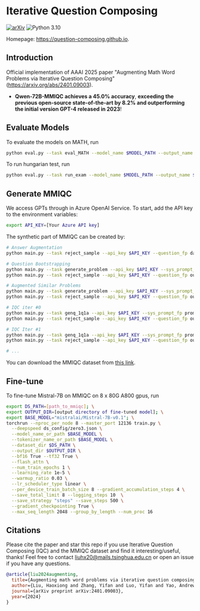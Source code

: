 # Iterative Question Composing

[![arXiv](https://img.shields.io/badge/arXiv-Paper-<COLOR>.svg)](https://arxiv.org/abs/2401.09003)
![Python 3.10](https://img.shields.io/badge/python-3.10-green.svg)

Homepage: https://question-composing.github.io.

## Introduction

Official implementation of AAAI 2025 paper "Augmenting Math Word Problems via Iterative Question Composing" (https://arxiv.org/abs/2401.09003). 

- **Qwen-72B-MMIQC achieves a 45.0% accuracy**, **exceeding the previous open-source state-of-the-art by 8.2% and outperforming the initial version GPT-4 released in 2023**! 

## Evaluate Models

To evaluate the models on MATH, run
```bash
python eval.py --task eval_MATH --model_name $MODEL_PATH --output_name $OUTPUT_NAME --test_file $MATH_TEST_FILE_PATH
```

To run hungarian test, run
```bash
python eval.py --task run_exam --model_name $MODEL_PATH --output_name $OUTPUT_NAME
```

## Generate MMIQC

We access GPTs through in Azure OpenAI Service. To start, add the API key to the environment variables:
```bash
export API_KEY=[Your Azure API key]
``` 

The synthetic part of MMIQC can be created by:

```bash
# Answer Augmentation
python main.py --task reject_sample --api_key $API_KEY --question_fp datasets/MATH-train-wo_asy.jsonl --output_name AnsAug

# Question Bootstrapping
python main.py --task generate_problem --api_key $API_KEY --sys_prompt_fp prompts/qb.md --output_name QB_question --num_example 1 --num_generate 5 && \
python main.py --task reject_sample --api_key $API_KEY --question_fp output/QB_question.jsonl --output_name QB_rej_sample

# Augmented Similar Problems
python main.py --task generate_problem --api_key $API_KEY --sys_prompt_fp prompts/similar.md --output_name similar_question --num_example 1 --num_generate 3 --add_sol True && \
python main.py --task reject_sample --api_key $API_KEY --question_fp output/similar_question.jsonl --output_name similar_rej_sample

# IQC iter #0
python main.py --task genq_1q1a --api_key $API_KEY --sys_prompt_fp prompts/compose_init.md --output_name iqc_iter0 && \
python main.py --task reject_sample --api_key $API_KEY --question_fp output/iqc_iter0.jsonl --output_name iqc_iter0_rej_sample

# IQC Iter #1
python main.py --task genq_1q1a --api_key $API_KEY --sys_prompt_fp prompts/compose_iter.md --output_name iqc_iter1 --example_fp output/iqc_iter0.jsonl && \
python main.py --task reject_sample --api_key $API_KEY --question_fp output/iqc_iter1.jsonl --output_name iqc_iter1_rej_sample

# ...

```

You can download the MMIQC dataset from [this link](https://www.sendbig.com/view-files/?Id=ee661a39-7d7c-4666-66fe-b24f51a65654).


## Fine-tune

To fine-tune Mistral-7B on MMIQC on 8 x 80G A800 gpus, run 
```bash
export DS_PATH=[path_to_mmiqc]; \
export OUTPUT_DIR=[output directory of fine-tuned model]; \
export BASE_MODEL="mistralai/Mistral-7B-v0.1"; \
torchrun --nproc_per_node 8 --master_port 12136 train.py \
  --deepspeed ds_config/zero3.json \
  --model_name_or_path $BASE_MODEL \
  --tokenizer_name_or_path $BASE_MODEL \
  --dataset_dir $DS_PATH \
  --output_dir $OUTPUT_DIR \
  --bf16 True --tf32 True \
  --flash_attn \
  --num_train_epochs 1 \
  --learning_rate 1e-5 \
  --warmup_ratio 0.03 \
  --lr_scheduler_type linear \
  --per_device_train_batch_size 8 --gradient_accumulation_steps 4 \
  --save_total_limit 8 --logging_steps 10  \
  --save_strategy "steps" --save_steps 500 \
  --gradient_checkpointing True \
  --max_seq_length 2048 --group_by_length --num_proc 16
```

## Citations
Please cite the paper and star this repo if you use Iterative Question Composing (IQC) and the MMIQC dataset and find it interesting/useful, thanks! Feel free to contact liuhx20@mails.tsinghua.edu.cn or open an issue if you have any questions.

```bibtex
@article{liu2024augmenting,
  title={Augmenting math word problems via iterative question composing},
  author={Liu, Haoxiong and Zhang, Yifan and Luo, Yifan and Yao, Andrew Chi-Chih},
  journal={arXiv preprint arXiv:2401.09003},
  year={2024}
}
```

